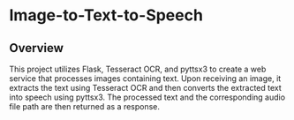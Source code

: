 # Image-to-Text-to-Speech
## Overview
This project utilizes Flask, Tesseract OCR, and pyttsx3 to create a web service that processes images containing text. Upon receiving an image, it extracts the text using Tesseract OCR and then converts the extracted text into speech using pyttsx3. The processed text and the corresponding audio file path are then returned as a response.
